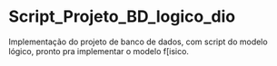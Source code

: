 # Script_Projeto_BD_logico_dio

Implementação do projeto de banco de dados, com script do modelo lógico, pronto pra implementar o modelo f[isico.
